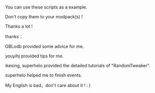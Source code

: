 You can use these scripts as a example.

Don't copy them to your modpack(s) !

Thanks a lot !

thanks：

GBLodb provided some advice for me.

youyihj provided tips for me.

ikexing, superhelo provided the detailed tutorials of "RandomTweaker".

superhelo helped me to finish events.

My English is bad，don't care about it !   : )